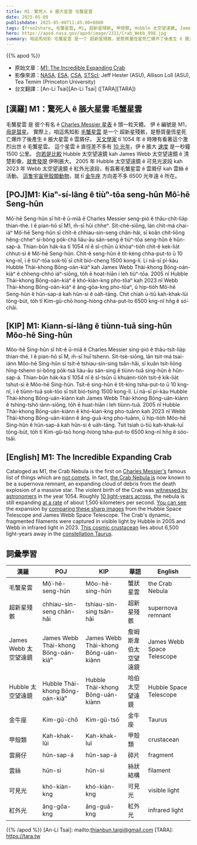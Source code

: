 ```yaml
---
title: M1：驚死人 ê 脹大星雲 毛蟹星雲
date: 2025-05-08
publishdate: 2025-05-08T11:45:00+0800
tags: [free2share, 毛蟹星雲, M1, 超新星殘骸, 甲殼類, Hubble 太空望遠鏡, James Webb 太空望遠鏡, 雲屑仔, 雲絲, 可見光, 紅外光, 金牛座]
hero: https://apod.nasa.gov/apod/image/2311/Crab_Webb_998.jpg
summary: 咱這馬知影 毛蟹星雲 是一个 超新星殘骸，是懸質量恆星死亡爆炸了後產生 ê 脹大星雲 ê 雲屑仔。
---
```


{{% apod %}}

- 原始文章：[M1: The Incredible Expanding Crab](https://apod.nasa.gov/apod/ap250508.html)
- 影像來源：[NASA](https://www.nasa.gov/), [ESA](https://www.esa.int/), [CSA](https://www.asc-csa.gc.ca/eng/), [STScI](https://www.stsci.edu/); Jeff Hester (ASU), Allison Loll (ASU), Tea Temim (Princeton University)
- 台文翻譯：[An-Li Tsai][An-Li Tsai] ([TARA][TARA])

## [漢羅] M1：驚死人 ê 脹大星雲 毛蟹星雲
毛蟹星雲 是 彼个有名 ê [Charles Messier 星表][Charles Messier's] ê 頭一粒天體。
伊 ê 編號是 M1，[毋是彗星][not comets]。
實際上，咱這馬知影 [毛蟹星雲][the Crab Nebula is] 是一个 超新星殘骸，是懸質量恆星死亡爆炸了後產生 ê 脹大星雲 ê 雲屑仔。
[天文學家][witnessed by astronomers] tī 1054 年 ê 時陣有看著這个激烈出世 ê 毛蟹星雲。
這个星雲 ê 直徑差不多有 [10 光年][10 light-years across]，伊 ê 脹大 [速度][at a rate] 是一秒鐘 1500 公里。
[你若是比較][comparing these sharp images] Hubble 太空望遠鏡 kah James Webb 太空望遠鏡 ê 清楚影像，[就會發現][You can see] 伊咧脹大。
2005 年 Hubble 太空望遠鏡 ê 可見光波段 kah 2023 年 Webb 太空望遠鏡 ê 紅外光波段，有翕著毛蟹星雲 ê 雲屑仔 kah 雲絲 ê 活動。
[這隻宇宙甲殼類動物][This cosmic crustacean]，就 tī [金牛座][constellation Taurus] 方向差不多 6500 光年遠 ê 所在。

## [POJ]M1: Kiaⁿ-sí-lâng ê tiùⁿ-tōa seng-hûn Mô͘-hē Seng-hûn
Mô͘-hē Seng-hûn sī hit-ê ū-miâ ê Charles Messier seng-pió ê thâu-chi̍t-lia̍p thian-thé.
I ê pian-hō sī M1, m̄-sī hūi chheⁿ.
Si̍t-chè-siōng, lán chit-má chai-iáⁿ Mô͘-hē Seng-hûn sī chi̍t-ê chhiau-sin-seng chân-hâi, sī koân chit-liōng hêng-chheⁿ sí-bông po̍k-chà liáu-āu sán-seng ê tiùⁿ-tōa seng-hûn ê hûn-sap-á.
Thian-bûn ha̍k-ka tī 1054 nî ê sî-chūn ū khòaⁿ-tio̍h chit-ê kek-lia̍t chhut-sì ê Mô͘-hē Seng-hûn.
Chit-ê seng-hûn ê ti̍t-kèng chha-put-to ū 10 kng-nî, i ê tiùⁿ-tōa sok-tō͘ sī chi̍t bió-cheng 1500 kong-lí.
Lí nā-sī pí-kàu Hubble Thài-khong Bōng-oán-kiàⁿ kah James Webb Thài-khong Bōng-oán-kiàⁿ ê chheng-chhó iáⁿ-siōng, to̍h ē hoat-hiān i leh tiùⁿ-tōa.
2005 nî Hubble Thài-khong Bōng-oán-kiàⁿ ê khó-kiàn-kng pho-tōaⁿ kah 2023 nî Webb Thài-khong Bōng-oán-kiàⁿ ê âng-gōa-kng pho-tōaⁿ, ū hip-tio̍h Mô͘-hē Seng-hûn ê hûn-sap-á kah hûn-si ê oa̍h-tāng.
Chit chiah ú-tiū kah-khak-lūi tōng-bu̍t, to̍h tī Kim-gû-chō hong-hiòng chha-put-to 6500 kng-nî hn̄g ê só͘-chāi.

## [KIP] M1: Kiann-sí-lâng ê tiùnn-tuā sing-hûn Môo-hē Sing-hûn
Môo-hē Sing-hûn sī hit-ê ū-miâ ê Charles Messier sing-pió ê thâu-tsi̍t-lia̍p thian-thé.
I ê pian-hō sī M, m̄-sī huī tshenn.
Si̍t-tsè-siōng, lán tsit-má tsai-iánn Môo-hē Sing-hûn sī tsi̍t-ê tshiau-sin-sing tsân-hâi, sī kuân tsit-liōng hîng-tshenn sí-bông po̍k-tsà liáu-āu sán-sing ê tiùnn-tuā sing-hûn ê hûn-sap-á.
Thian-bûn ha̍k-ka tī 1054 nî ê sî-tsūn ū khuànn-tio̍h tsit-ê kik-lia̍t tshut-sì ê Môo-hē Sing-hûn.
Tsit-ê sing-hûn ê ti̍t-kìng tsha-put-to ū 10 kng-nî, i ê tiùnn-tuā sok-tōo sī tsi̍t bió-tsing 1500 kong-lí.
Lí nā-sī pí-kàu Hubble Thài-khong Bōng-uán-kiànn kah James Webb Thài-khong Bōng-uán-kiànn ê tshing-tshó iánn-siōng, to̍h ē huat-hiān i leh tiùnn-tuā.
2005 nî Hubble Thài-khong Bōng-uán-kiànn ê khó-kìan-kng pho-tuānn kah 2023 nî Webb Thài-khong Bōng-uán-kiànn ê âng-guā-kng pho-tuānn, ū hip-tio̍h Môo-hē Sing-hûn ê hûn-sap-á kah hûn-si ê ua̍h-tāng.
Tsit tsiah ú-tiū kah-khak-luī tōng-bu̍t, to̍h tī Kim-gû-tsō hong-hiòng tsha-put-to 6500 kng-nî hn̄g ê sóo-tsāi.

## [English] M1: The Incredible Expanding Crab
Cataloged as M1, the Crab Nebula is the first on [Charles Messier's][Charles Messier's] famous list of things which are [not comets][not comets].
In fact, [the Crab Nebula is][the Crab Nebula is] now known to be a supernova remnant, an expanding cloud of debris from the death explosion of a massive star.
The violent birth of the Crab was [witnessed by astronomers][witnessed by astronomers] in the year 1054.
Roughly [10 light-years across][10 light-years across], the nebula is still expanding [at a rate][at a rate] of about 1,500 kilometers per second.
[You can see][You can see] the expansion by [comparing these sharp images][comparing these sharp images] from the Hubble Space Telescope and James Webb Space Telescope.
The Crab's dynamic, fragmented filaments were captured in visible light by Hubble in 2005 and Webb in infrared light in 2023.
[This cosmic crustacean][This cosmic crustacean] lies about 6,500 light-years away in the [constellation Taurus][constellation Taurus].

## 詞彙學習

|漢羅|POJ|KIP|華語|English|
|-|-|-|-|-|
|毛蟹星雲|Mô͘-hē-seng-hûn|Môo-hē-sing-hûn|蟹狀星雲|the Crab Nebula|
|超新星殘骸|chhiau-sin-seng chân-hâi|tshiau-sin-sing tsân-hâi|超新星殘骸|supernova remnant|
|James Webb 太空望遠鏡|James Webb Thài-khong Bōng-oán-kiàⁿ|James Webb Thài-khong Bōng-uán-kiànn|詹姆斯韋伯太空望遠鏡|James Webb Space Telescope|
|Hubble 太空望遠鏡|Hubble Thài-khong Bōng-oán-kiàⁿ|Hubble Thài-khong Bōng-uán-kiànn|哈伯太空望遠鏡|Hubble Space Telescope|
|金牛座|Kim-gû-chō|Kim-gû-tsō|金牛座|Taurus|
|甲殼類|Kah-khak-lūi|Kah-khak-luī|甲殼類|crustacean|
|雲屑仔|hûn-sap-á|hûn-sap-á|碎片|fragment|
|雲絲|hûn-si|hûn-si|絲狀結構|filament|
|可見光|khó-kiàn-kng|khó-kiàn-kng|可見光|visible light|
|紅外光|âng-gōa-kng|âng-guā-kng|紅外光|infrared light|

{{% /apod %}}
[An-Li Tsai]: mailto:thianbun.taigi@gmail.com
[TARA]: https://tara.tw

[copyright]: https://apod.nasa.gov/apod/fap/lib/about_apod.html#srapply
[License3]: https://creativecommons.org/licenses/by-nc-nd/3.0/
[License2]:https://creativecommons.org/licenses/by-nc-nd/2.0/

[Charles Messier's]:http://messier.seds.org/xtra/history/m-cat71.html
[not comets]:https://apod.nasa.gov/apod/ap110901.html
[the Crab Nebula is]:https://apod.nasa.gov/apod/ap010602.html
[witnessed by astronomers]:http://messier.seds.org/more/m001_sn.html
[10 light-years across]:https://webbtelescope.org/contents/media/images/2023/137/01HBBNDST58J87YXWKXFR2DSPX
[at a rate]:https://cds.unistra.fr/twikiAIDA/pub/EuroVOAIDA/WP5WorkProgrammeUsecases/M1_en.pdf
[You can see]:https://apod.nasa.gov/apod/ap230320.html
[comparing these sharp images]:https://webbtelescope.org/contents/media/images/2023/137/01HBVBFT0VVMN8EP3TQVFMSPEQ
[This cosmic crustacean]:https://webbtelescope.org/contents/media/videos/2023/137/01HDS5S3XBRCK1KNRH67WW2HPW?news=true
[constellation Taurus]:https://apod.nasa.gov/apod/ap121224.html
